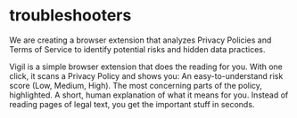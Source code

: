 # troubleshooters
We are creating a browser extension that analyzes Privacy Policies and Terms of Service to identify potential risks and hidden data practices.

Vigil is a simple browser extension that does the reading for you. With one click, it scans a Privacy Policy and shows you:
An easy-to-understand risk score (Low, Medium, High).
The most concerning parts of the policy, highlighted.
A short, human explanation of what it means for you.
Instead of reading pages of legal text, you get the important stuff in seconds.
